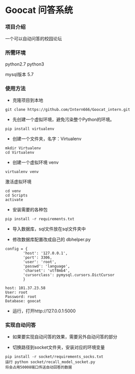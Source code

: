 # Goocat 问答系统
### 项目介绍
一个可以自动问答的校园论坛

### 所需环境
python2.7  python3

mysql版本 5.7

### 使用方法
- 克隆项目到本地

```
git clone https://github.com/Intern666/Goocat_intern.git
```

- 先创建一个虚拟环境，避免污染整个Python的环境。

```
pip install virtualenv
```

- 创建一个文件夹，名字：Virtualenv

```
mkdir Virtualenv
cd Virtualenv
```

- 创建一个虚拟环境 venv

```
virtualenv venv
```

激活虚拟环境

```
cd venv
cd Scripts
activate
```

- 安装需要的各种包

```
pip install -r requirements.txt
```

- 导入数据库，sql文件放在sql文件夹中

- 修改数据库配置改成自己的 dbhelper.py
```
config = {
        'host': '127.0.0.1',
        'port': 3306,
        'user': 'root',
        'passwd': 'language',
        'charset': 'utf8mb4',
        'cursorclass': pymysql.cursors.DictCursor
        }
```
``````
host: 101.37.23.58
User: root
Password: root
Database: goocat
``````
- 运行，打开http://127.0.0.1:5000

### 实现自动问答

- 如果要实现自动问答的效果，需要另外自动问答的部分 

- 切换路径到socket文件夹，安装对应的环境变量

```
pip install -r socket/requirements_socks.txt
运行 python socket/recall_model_socket.py 
将会占用50008端口传送自动回答的数据
```

